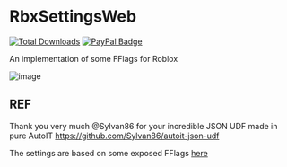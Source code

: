 # RbxSettingsWeb

[![Total Downloads](https://img.shields.io/github/downloads/LuSlower/SettingsRbxWeb/total.svg)](https://github.com/LuSlower/SettingsRbxWeb/releases) [![PayPal Badge](https://img.shields.io/badge/PayPal-003087?logo=paypal&logoColor=fff&style=flat)](https://paypal.me/eldontweaks) 

An implementation of some FFlags for Roblox

![image](https://github.com/LuSlower/RbxSettingsWeb/assets/148411728/4c94d42c-19d1-4108-ad49-937d0cbd7d29)

## REF

Thank you very much @Sylvan86 for your incredible JSON UDF made in pure AutoIT
https://github.com/Sylvan86/autoit-json-udf

The settings are based on some exposed FFlags [here](https://github.com/catb0x/Roblox-Potato-FFlags)



